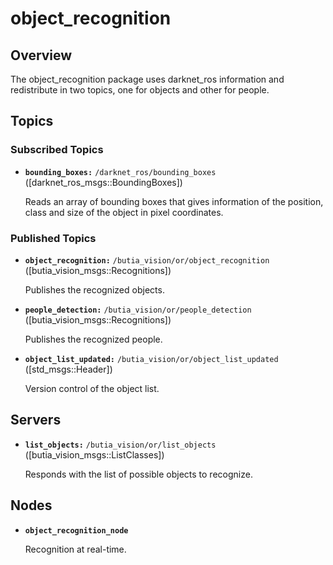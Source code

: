 # object_recognition
## Overview
The object_recognition package uses darknet_ros information and redistribute in two topics, one for objects and other for people.

## Topics
### Subscribed Topics
* **`bounding_boxes:`** `/darknet_ros/bounding_boxes` ([darknet_ros_msgs::BoundingBoxes])

    Reads an array of bounding boxes that gives information of the position, class and size of the object in pixel coordinates.

### Published Topics
* **`object_recognition:`** `/butia_vision/or/object_recognition` ([butia_vision_msgs::Recognitions])

    Publishes the recognized objects.
    
* **`people_detection:`** `/butia_vision/or/people_detection` ([butia_vision_msgs::Recognitions])

    Publishes the recognized people.

* **`object_list_updated:`** `/butia_vision/or/object_list_updated` ([std_msgs::Header])

    Version control of the object list.

## Servers
* **`list_objects:`** `/butia_vision/or/list_objects` ([butia_vision_msgs::ListClasses])

    Responds with the list of possible objects to recognize.

## Nodes
* **`object_recognition_node`**

    Recognition at real-time.